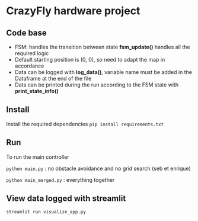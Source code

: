 # CrazyFly hardware project

## Code base
- FSM: handles the transition between state **fsm_update()**
handles all the required logic
- Default starting position is (0, 0), so need to adapt the map in accordance
- Data can be logged with **log_data()**, variable name must be added in the Dataframe
at the end of the file
- Data can be printed during the run according to the FSM state
with **print_state_info()**

## Install
Install the required dependencies
`pip install requirements.txt`

## Run
To run the main controller

`python main.py` : no obstacle avoidance and no grid search (seb et enrique)

`python main_merged.py` : everything together

## View data logged with streamlit
`streamlit run visualize_app.py`

